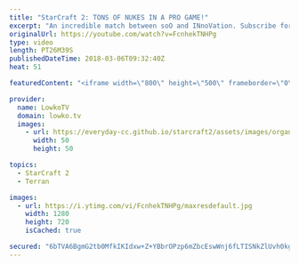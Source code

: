 ```yaml
---
title: "StarCraft 2: TONS OF NUKES IN A PRO GAME!"
excerpt: "An incredible match between soO and INnoVation. Subscribe for more videos: http://lowko.tv/youtube Macro Wars: https://goo.gl/1c32tn  Tactical Nukes were usually considered to be mostly a unique mechanic. These days however, it gets used more and more in professional games and in this one... Tactical"
originalUrl: https://youtube.com/watch?v=FcnhekTNHPg
type: video
length: PT26M39S
publishedDateTime: 2018-03-06T09:32:40Z
heat: 51

featuredContent: "<iframe width=\"800\" height=\"500\" frameborder=\"0\" src=\"https://www.youtube.com/embed/FcnhekTNHPg\" allow=\"accelerometer; autoplay; encrypted-media; gyroscope; picture-in-picture\" allowfullscreen></iframe>"

provider:
  name: LowkoTV
  domain: lowko.tv
  images:
    - url: https://everyday-cc.github.io/starcraft2/assets/images/organizations/lowko.tv-50x50.jpg
      width: 50
      height: 50

topics:
  - StarCraft 2
  - Terran

images:
  - url: https://i.ytimg.com/vi/FcnhekTNHPg/maxresdefault.jpg
    width: 1280
    height: 720
    isCached: true

secured: "6bTVA6BgmG2tb0MfkIKIdxw+Z+YBbrOPzp6mZbcEswWnj6fLTISNkZlUvh0kgvF3P4sXPxph/lWmIsLUEmdNpcNUkYMAWcOXjIaeQw4hjz8zCU7sB7qLcKrKC7ips15QSIEtYaz9zjSH5+SZaRilaiUoU/EWHhrG+HmfAsndCFLdTynYQXOg8tvkD+jJQBWurQ5CkyJZmkYujkxYV5oXD/faNVAmFh2M6T2uuIElg+Zi8EhRE3atf0KMcZeMWWQJExEwKUqrrh4nwjnq1PpzRtx31gJ4dX0sLXu4DFF8HQyvYg8O0mrdUOk89bZ+UF5UqHjJw9yUc8frx6Um3ZMuYCYXm6cCwfPmgqllN0MMswwn101kD6tbqEdfqg3q2DaLnU2eNS9goghES0sUr0Ow7/XxxwFnLmvrZkeSdMTNtm2Dshe5tybL1BxdQblmnSxK;+uONxUnz5JibWr1/kFQ78Q=="
---
```


